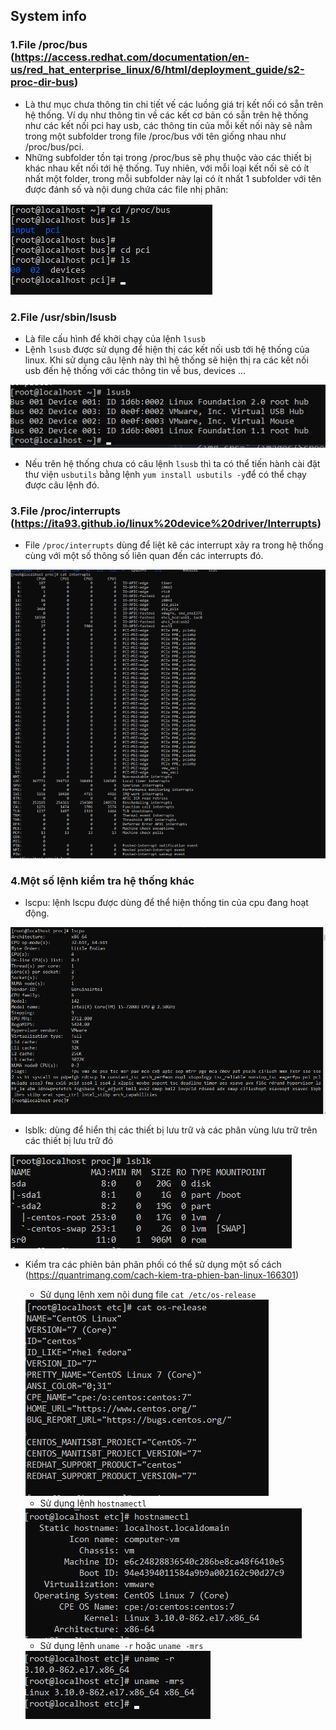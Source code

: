 ## System info

### 1.File /proc/bus (https://access.redhat.com/documentation/en-us/red_hat_enterprise_linux/6/html/deployment_guide/s2-proc-dir-bus)
- Là thư mục chưa thông tin chi tiết vế các luồng giá trị kết nối có sẵn trên hệ thống. Ví dụ như thông tin về các kết cơ bản có sẵn trên hệ thống như các kết nối pci hay usb, các thông tin của mỗi kết nối này sẽ nằm trong một subfolder trong file /proc/bus với tên giống nhau như /proc/bus/pci.
- Những subfolder tồn tại trong /proc/bus sẽ phụ thuộc vào các thiết bị khác nhau kết nối tới hệ thống. Tuy nhiên, với mỗi loại kết nối sẽ có ít nhất một folder, trong mỗi subfolder này lại có ít nhất 1 subfolder với tên được đánh số và nội dung chứa các file nhị phân:
<img src='./images/Screenshot_68.png'>

### 2.File /usr/sbin/lsusb
- Là file cấu hình để khởi chạy của lệnh `lsusb`
- Lệnh `lsusb` được sử dụng để hiện thị các kết nối usb tới hệ thống của linux. Khi sử dụng câu lệnh này thì hệ thống sẽ hiện thị ra các kết nối usb đến hệ thống với các thông tin về bus, devices ...
<img src='./images/Screenshot_69.png'>

- Nếu trên hệ thống chưa có câu lệnh `lsusb` thì ta có thể tiến hành cài đặt thư viện `usbutils` bằng lệnh `yum install usbutils -y`để có thể chạy được câu lệnh đó.

### 3.File /proc/interrupts (https://ita93.github.io/linux%20device%20driver/Interrupts)
- File `/proc/interrupts` dùng để liệt kê các interrupt xảy ra trong hệ thống cùng với một số thông số liên quan đến các interrupts đó.
<img src='./images/Screenshot_70.png'>

### 4.Một số lệnh kiểm tra hệ thống khác
- lscpu: lệnh lscpu được dùng để thể hiện thống tin của cpu đang hoạt động.
<img src='./images/Screenshot_71.png'>

- lsblk: dùng để hiển thị các thiết bị lưu trữ và các phân vùng lưu trữ trên các thiết bị lưu trữ đó
<img src='./images/Screenshot_72.png'>

- Kiểm tra các phiên bản phân phối có thể sử dụng một số cách (https://quantrimang.com/cach-kiem-tra-phien-ban-linux-166301)
  - Sử dụng lệnh xem nội dung file `cat /etc/os-release`
  <img src='./images/Screenshot_73.png'>

  - Sử dụng lệnh `hostnamectl`
  <img src='./images/Screenshot_74.png'>

  - Sử dụng lệnh `uname -r` hoặc `uname -mrs`
  <img src='./images/Screenshot_75.png'>
  
